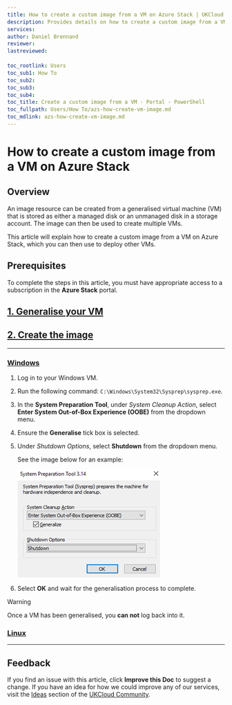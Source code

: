 ```yaml
---
title: How to create a custom image from a VM on Azure Stack | UKCloud Ltd
description: Provides details on how to create a custom image from a VM
services: 
author: Daniel Brennand
reviewer:
lastreviewed:

toc_rootlink: Users
toc_sub1: How To
toc_sub2:
toc_sub3:
toc_sub4:
toc_title: Create a custom image from a VM - Portal - PowerShell
toc_fullpath: Users/How To/azs-how-create-vm-image.md
toc_mdlink: azs-how-create-vm-image.md
---
```


# How to create a custom image from a VM on Azure Stack

## Overview

An image resource can be created from a generalised virtual machine (VM) that is stored as either a managed disk or an unmanaged disk in a storage account. The image can then be used to create multiple VMs.

This article will explain how to create a custom image from a VM on Azure Stack, which you can then use to deploy other VMs.

## Prerequisites

To complete the steps in this article, you must have appropriate access to a subscription in the **Azure Stack** portal.

## [1. Generalise your VM](#tab/tabid-1)

## [2. Create the image](#tab/tabid-2)

***

### [Windows](#tab/tabid-a/tabid-1)

1. Log in to your Windows VM.
2. Run the following command: `C:\Windows\System32\Sysprep\sysprep.exe`.
3. In the **System Preparation Tool**, under *System Cleanup Action*, select **Enter System Out-of-Box Experience (OOBE)** from the dropdown menu.
4. Ensure the **Generalise** tick box is selected.
5. Under *Shutdown Options*, select **Shutdown** from the dropdown menu.

    See the image below for an example:

    ![Windows sysprep example](images/azs-windows-sys-prep.png)

6. Select **OK** and wait for the generalisation process to complete.

> [!WARNING]
> Once a VM has been generalised, you **can not** log back into it.

### [Linux](#tab/tabid-b/tabid-1)

***

## Feedback

If you find an issue with this article, click **Improve this Doc** to suggest a change. If you have an idea for how we could improve any of our services, visit the [Ideas](https://community.ukcloud.com/ideas) section of the [UKCloud Community](https://community.ukcloud.com).
